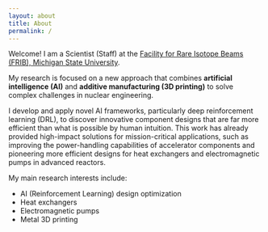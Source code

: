 ```yaml
---
layout: about
title: About
permalink: /
---
```


Welcome! I am a Scientist (Staff) at the [Facility for Rare Isotope Beams (FRIB), Michigan State University](https://frib.msu.edu/).

My research is focused on a new approach that combines **artificial intelligence (AI)** and **additive manufacturing (3D printing)** to solve complex challenges in nuclear engineering.

I develop and apply novel AI frameworks, particularly deep reinforcement learning (DRL), to discover innovative component designs that are far more efficient than what is possible by human intuition. This work has already provided high-impact solutions for mission-critical applications, such as improving the power-handling capabilities of accelerator components and pioneering more efficient designs for heat exchangers and electromagnetic pumps in advanced reactors.

My main research interests include:
* AI (Reinforcement Learning) design optimization
* Heat exchangers
* Electromagnetic pumps
* Metal 3D printing
